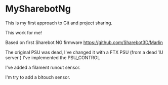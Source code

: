 # MySharebotNg

This is my first approach to Git and project sharing.

This work for me!

Based on first Sharebot NG firmware https://github.com/Sharebot3D/Marlin

The original PSU was dead, I've changed it with a FTX PSU (from a dead 1U server ) I've implemented the PSU_CONTROL

I've added a filament runout sensor.

I'm try to add a bltouch sensor.


